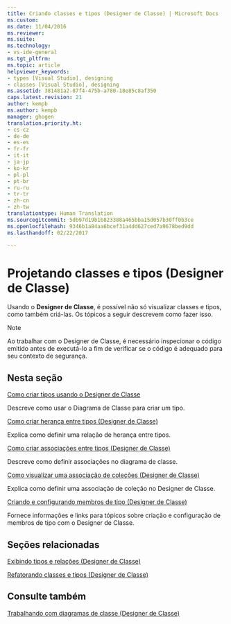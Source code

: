 ```yaml
---
title: Criando classes e tipos (Designer de Classe) | Microsoft Docs
ms.custom: 
ms.date: 11/04/2016
ms.reviewer: 
ms.suite: 
ms.technology:
- vs-ide-general
ms.tgt_pltfrm: 
ms.topic: article
helpviewer_keywords:
- types [Visual Studio], designing
- classes [Visual Studio], designing
ms.assetid: 381481a2-87f4-475b-a780-18e85c8af350
caps.latest.revision: 21
author: kempb
ms.author: kempb
manager: ghogen
translation.priority.ht:
- cs-cz
- de-de
- es-es
- fr-fr
- it-it
- ja-jp
- ko-kr
- pl-pl
- pt-br
- ru-ru
- tr-tr
- zh-cn
- zh-tw
translationtype: Human Translation
ms.sourcegitcommit: 5db97d19b1b823388a465bba15d057b30ff0b3ce
ms.openlocfilehash: 9346b1a84aa6bcef31a4dd627ced7a9678bed9dd
ms.lasthandoff: 02/22/2017

---
```

# <a name="designing-classes-and-types-class-designer"></a>Projetando classes e tipos (Designer de Classe)
Usando o **Designer de Classe**, é possível não só visualizar classes e tipos, como também criá-las. Os tópicos a seguir descrevem como fazer isso.  
  
> [!NOTE]
>  Ao trabalhar com o Designer de Classe, é necessário inspecionar o código emitido antes de executá-lo a fim de verificar se o código é adequado para seu contexto de segurança.  
  
## <a name="in-this-section"></a>Nesta seção  
 [Como criar tipos usando o Designer de Classe](../ide/how-to-create-types-by-using-class-designer.md)  
  
 Descreve como usar o Diagrama de Classe para criar um tipo.  
  
 [Como criar herança entre tipos (Designer de Classe)](../ide/how-to-create-inheritance-between-types-class-designer.md)  
  
 Explica como definir uma relação de herança entre tipos.  
  
 [Como criar associações entre tipos (Designer de Classe)](../ide/how-to-create-associations-between-types-class-designer.md)  
  
 Descreve como definir associações no diagrama de classe.  
  
 [Como visualizar uma associação de coleções (Designer de Classe)](../ide/how-to-visualize-a-collection-association-class-designer.md)  
  
 Explica como definir uma associação de coleção no Designer de Classe.  
  
 [Criando e configurando membros de tipo (Designer de Classe)](../ide/creating-and-configuring-type-members-class-designer.md)  
  
 Fornece informações e links para tópicos sobre criação e configuração de membros de tipo com o Designer de Classe.  
  
## <a name="related-sections"></a>Seções relacionadas  
 [Exibindo tipos e relações (Designer de Classe)](../ide/viewing-types-and-relationships-class-designer.md)  
  
 [Refatorando classes e tipos (Designer de Classe)](../ide/refactoring-classes-and-types-class-designer.md)  
  
## <a name="see-also"></a>Consulte também  
 [Trabalhando com diagramas de classe (Designer de Classe)](../ide/working-with-class-diagrams-class-designer.md)
